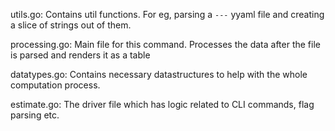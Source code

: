 
utils.go: Contains util functions. For eg, parsing a `---` yyaml file and creating a slice of strings out of them.

processing.go: Main file for this command. Processes the data after the file is parsed and renders it as a table

datatypes.go: Contains necessary datastructures to help with the whole computation process.

estimate.go: The driver file which has logic related to CLI commands, flag parsing etc. 
